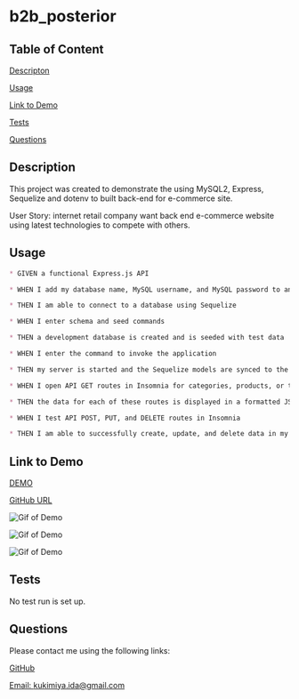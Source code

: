 # b2b_posterior

## Table of Content

[Descripton](#description)

[Usage](#usage)

[Link to Demo](#link-to-demo)

[Tests](#tests)

[Questions](#questions)

## Description

This project was created to demonstrate the using MySQL2, Express, Sequelize and dotenv to built back-end for e-commerce site.

User Story: internet retail company want back end e-commerce website using latest technologies to compete with others.

## Usage

```md
* GIVEN a functional Express.js API

* WHEN I add my database name, MySQL username, and MySQL password to an environment variable file

* THEN I am able to connect to a database using Sequelize

* WHEN I enter schema and seed commands

* THEN a development database is created and is seeded with test data

* WHEN I enter the command to invoke the application

* THEN my server is started and the Sequelize models are synced to the MySQL database

* WHEN I open API GET routes in Insomnia for categories, products, or tags

* THEN the data for each of these routes is displayed in a formatted JSON

* WHEN I test API POST, PUT, and DELETE routes in Insomnia

* THEN I am able to successfully create, update, and delete data in my database
```

## Link to Demo

[DEMO]("https://watch.screencastify.com/v/4HkcefYWB63h3ojiQU7e")

[GitHub URL]("https://github.com/idakukimiya/b2b_posterior")

![Gif of Demo](./assets/GIF/b2b_get-all.gif)

![Gif of Demo](./assets/GIF/b2b_get-by-id.gif)

![Gif of Demo](./assets/GIF/b2b_post-pull-delete.gif)

## Tests

No test run is set up.

## Questions

  Please contact me using the following links:

  [GitHub](https://github.com/https://github.com/idakukimiya)

  [Email: kukimiya.ida@gmail.com](mailto:kukimiya.ida@gmail.com)
